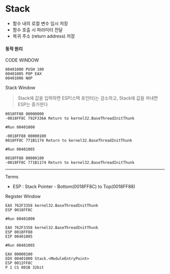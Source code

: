 # Stack

- 함수 내의 로컬 변수 임시 저장
- 함수 호출 시 파라미터 전달
- 복귀 주소 (return address) 저장

#### 동작 원리

CODE WINDOW
```
00401000 PUSH 100
00401005 POP EAX
00401006 NOP
```
Stack Window
>Stack에 값을 입력하면 ESP(스택 포인터)는 감소하고, Stack에 값을 꺼내면 ESP는 증가한다

```
0018FF88 00000000
-0018FF8C 792F336A Return to kernel32.BaseThreadInitThunk

#Run 00401000

-0018FF88 00000100
0018FF8C 771B1174 Return to kernel32.BaseThreadInitThunk

#Run 00401005

0018FF88 00000100
-0018FF8C 771B1174 Return to kernel32.BaseThreadInitThunk
```



----

Terms
- ESP : Stack Pointer - Bottom(0018FF8C) to Top(0018FF88)

Register Window
```
EAX 762F3358 kernel32.BaseThreadInitThunk
ESP 0018FF8C

#Run 00401000

EAX 762F3358 kernel32.BaseThreadInitThunk
ESP 0018FF88
EIP 00401005

#Run 00401005

EAX 00000100
EDX 00401000 Stack.<ModuleEntryPoint>
ESP 0012FF8C
P 1 CS 001B 32bit
```
